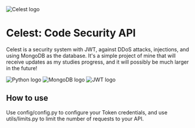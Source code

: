 <img src="https://user-images.githubusercontent.com/100051022/236712456-f45243a4-6813-4369-b68e-5fda64f08a5e.png" alt="Celest logo">
<h1>Celest: Code Security API</h1>
<p>Celest is a security system with JWT, against DDoS attacks, injections, and using MongoDB as the database. It's a simple project of mine that will receive updates as my studies progress, and it will possibly be much larger in the future!</p>
<img src="https://img.shields.io/badge/Python-14354C?style=for-the-badge&logo=python&logoColor=white" alt="Python logo">
<img src="https://img.shields.io/badge/MongoDB-4EA94B?style=for-the-badge&logo=mongodb&logoColor=white" alt="MongoDB logo">
<img src="https://img.shields.io/badge/json%20web%20tokens-323330?style=for-the-badge&logo=json-web-tokens&logoColor=pink" alt="JWT logo">
<h2>How to use</h2>
  <p>Use config/config.py to configure your Token credentials, and use utils/limits.py to limit the number of requests to your API.</p>
